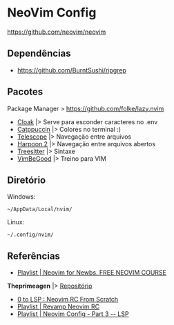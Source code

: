 # NeoVim Config

https://github.com/neovim/neovim

## Dependências

- https://github.com/BurntSushi/ripgrep

## Pacotes

Package Manager > https://github.com/folke/lazy.nvim

- [Cloak](https://github.com/laytan/cloak.nvim) |> Serve para esconder caracteres no .env
- [Catppuccin](https://github.com/catppuccin/catppuccin) |> Colores no terminal :)
- [Telescope](https://github.com/nvim-telescope/telescope.nvim) |> Navegação entre arquivos
- [Harpoon 2](https://github.com/ThePrimeagen/harpoon/tree/harpoon2) |> Navegação entre arquivos abertos
- [Treesitter](https://github.com/nvim-treesitter/nvim-treesitter) |> Sintaxe
- [VimBeGood](https://github.com/ThePrimeagen/vim-be-good) |> Treino para VIM

## Diretório

Windows:

    ~/AppData/Local/nvim/

Linux:

    ~/.config/nvim/

## Referências

- [Playlist | Neovim for Newbs. FREE NEOVIM COURSE](https://www.youtube.com/playlist?list=PLsz00TDipIffreIaUNk64KxTIkQaGguqn)

**Theprimeagen** |> [Repositório](https://github.com/ThePrimeagen/init.lua)

- [0 to LSP : Neovim RC From Scratch](https://www.youtube.com/watch?v=w7i4amO_zaE)
- [Playlist | Revamp Neovim RC](https://www.youtube.com/playlist?list=PLA1PbPOIrviIW6R0dZbLjYyGsRMWH4B3d)
- [Playlist | Neovim Config - Part 3 -- LSP](https://www.youtube.com/watch?v=MuUrCcvE-Yw)
